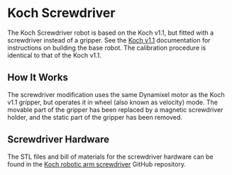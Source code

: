 # Koch Screwdriver

The Koch Screwdriver robot is based on the Koch v1.1, but fitted with a screwdriver instead of a gripper.
See the [Koch v1.1](https://github.com/huggingface/lerobot/tree/main/lerobot/common/robots/koch_v1.1) documentation for instructions on building the base robot.
The calibration procedure is identical to that of the Koch v1.1.

## How It Works
The screwdriver modification uses the same Dynamixel motor as the Koch v1.1 gripper, but operates it in wheel (also known as velocity) mode.
The movable part of the gripper has been replaced by a magnetic screwdriver holder, and the static part of the gripper has been removed.

## Screwdriver Hardware

The STL files and bill of materials for the screwdriver hardware can be found in the [Koch robotic arm screwdriver](https://github.com/jackvial/koch_robotic_arm_screwdriver) GitHub repository.